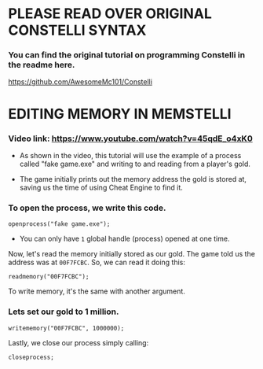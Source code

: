 # PLEASE READ OVER ORIGINAL CONSTELLI SYNTAX

### You can find the original tutorial on programming Constelli in the readme here.
https://github.com/AwesomeMc101/Constelli


# EDITING MEMORY IN MEMSTELLI

### Video link: https://www.youtube.com/watch?v=45qdE_o4xK0

* As shown in the video, this tutorial will use the example of a process
called "fake game.exe" and writing to and reading from a player's gold.

* The game initially prints out the memory address the gold is stored at,
saving us the time of using Cheat Engine to find it.

### To open the process, we write this code.
```
openprocess("fake game.exe");
```
* You can only have `1` global handle (process) opened at one time.

Now, let's read the memory initially stored as our gold.
The game told us the address was at `00F7FCBC`. So, we can read it doing this:
```
readmemory("00F7FCBC");
```

To write memory, it's the same with another argument.
### Lets set our gold to 1 million.
```
writememory("00F7FCBC", 1000000);
```

Lastly, we close our process simply calling:
```
closeprocess;
```
